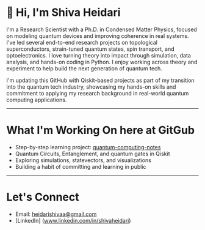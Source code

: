 # 👋 Hi, I'm Shiva Heidari

I'm a Research Scientist with a Ph.D. in Condensed Matter Physics, focused on modeling quantum devices and improving coherence in real systems. I've led several end-to-end research projects on topological superconductors, strain-tuned quantum states, spin transport, and optoelectronics. I love turning theory into impact through simulation, data analysis, and hands-on coding in Python. I enjoy working across theory and experiment to help build the next generation of quantum tech.

I'm updating this GitHub with Qiskit-based projects as part of my transition into the quantum tech industry, showcasing my hands-on skills and commitment to applying my research background in real-world quantum computing applications.

---

# What I'm Working On here at GitGub

- Step-by-step learning project: [quantum-computing-notes](https://github.com/Shiva-Heidari/quantum-computing-notes)  
- Quantum Circuits, Entanglement, and quantum gates in Qiskit  
- Exploring simulations, statevectors, and visualizations  
- Building a habit of committing and learning in public

---

# Let's Connect
- Email: heidarishivaa@gmail.com  
- [LinkedIn] (www.linkedin.com/in/shivaheidari)


